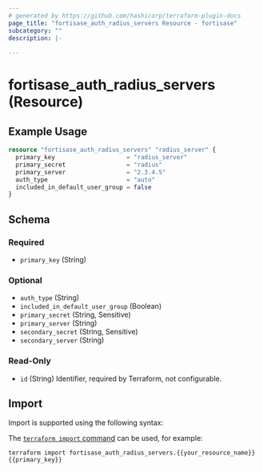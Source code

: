 ```yaml
---
# generated by https://github.com/hashicorp/terraform-plugin-docs
page_title: "fortisase_auth_radius_servers Resource - fortisase"
subcategory: ""
description: |-
  
---
```


# fortisase_auth_radius_servers (Resource)



## Example Usage

```terraform
resource "fortisase_auth_radius_servers" "radius_server" {
  primary_key                    = "radius_server"
  primary_secret                 = "radius"
  primary_server                 = "2.3.4.5"
  auth_type                      = "auto"
  included_in_default_user_group = false
}
```

<!-- schema generated by tfplugindocs -->
## Schema

### Required

- `primary_key` (String)

### Optional

- `auth_type` (String)
- `included_in_default_user_group` (Boolean)
- `primary_secret` (String, Sensitive)
- `primary_server` (String)
- `secondary_secret` (String, Sensitive)
- `secondary_server` (String)

### Read-Only

- `id` (String) Identifier, required by Terraform, not configurable.

## Import

Import is supported using the following syntax:

The [`terraform import` command](https://developer.hashicorp.com/terraform/cli/commands/import) can be used, for example:

```shell
terraform import fortisase_auth_radius_servers.{{your_resource_name}} {{primary_key}}
```
